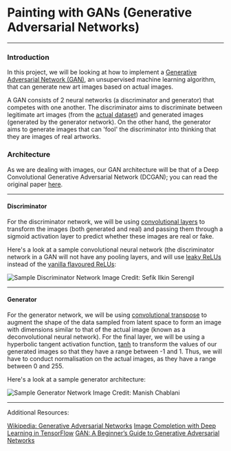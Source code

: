 # Painting with GANs (Generative Adversarial Networks)

---

### Introduction
In this project, we will be looking at how to implement a [Generative Adversarial Network (GAN)](https://en.wikipedia.org/wiki/Generative_adversarial_network), an unsupervised machine learning algorithm, that can generate new art images based on actual images. 

A GAN consists of 2 neural networks (a discriminator and generator) that competes with one another. The discriminator aims to discriminate between legitimate art images (from the [actual dataset](https://www.kaggle.com/thedownhill/art-images-drawings-painting-sculpture-engraving)) and generated images (generated by the generator network). On the other hand, the generator aims to generate images that can 'fool' the discriminator into thinking that they are images of real artworks. 

### Architecture
As we are dealing with images, our GAN architecture will be that of a Deep Convolutional Generative Adversarial Network (DCGAN); you can read the original paper [here](https://arxiv.org/abs/1511.06434). 

---

#### Discriminator
For the discriminator network, we will be using [convolutional layers](https://www.tensorflow.org/api_docs/python/tf/layers/conv2d) to transform the images (both generated and real) and passing them through a sigmoid activation layer to predict whether these images are real or fake.

Here's a look at a sample convolutional neural network (the discriminator network in a GAN will not have any pooling layers, and will use [leaky ReLUs](https://en.wikipedia.org/wiki/Rectifier_(neural_networks)#Leaky_ReLUs) instead of the [vanilla flavoured ReLUs](https://en.wikipedia.org/wiki/Rectifier_(neural_networks)#Leaky_ReLUs):

![Sample Discriminator Network](https://i2.wp.com/sefiks.com/wp-content/uploads/2017/11/1508999490138.jpg?resize=1140%2C385)
Image Credit: Sefik Ilkin Serengil

---

#### Generator
For the generator network, we will be using [convolutional transpose](https://www.tensorflow.org/api_docs/python/tf/layers/conv2d_transpose) to augment the shape of the data sampled from latent space to form an image with dimensions similar to that of the actual image (known as a deconvolutional neural network). For the final layer, we will be using a hyperbolic tangent activation function, [tanh](https://en.wikipedia.org/wiki/Hyperbolic_function) to transform the values of our generated images so that they have a range between -1 and 1. Thus, we will have to conduct normalisation on the actual images, as they have a range between 0 and 255.

Here's a look at a sample generator architecture:

![Sample Generator Network](https://cdn-images-1.medium.com/max/1600/1*Tv7wjpBTB0Pg6rWfLm4YSA.png)
Image Credit: Manish Chablani

---

Additional Resources:

[Wikipedia: Generative Adversarial Networks](https://en.wikipedia.org/wiki/Generative_adversarial_network)
[Image Completion with Deep Learning in TensorFlow](https://bamos.github.io/2016/08/09/deep-completion/#step-1-interpreting-images-as-samples-from-a-probability-distribution)
[GAN: A Beginner’s Guide to Generative Adversarial Networks](https://deeplearning4j.org/generative-adversarial-network)
